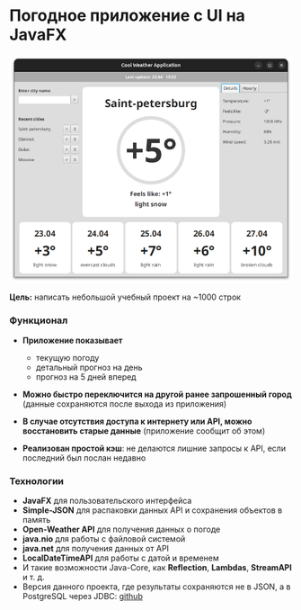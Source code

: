 # Погодное приложение c UI на JavaFX

![screenshot](img.png)

**Цель:** написать небольшой учебный проект на ~1000 строк

### Функционал
- **Приложение показывает**
  - текущую погоду
  - детальный прогноз на день
  - прогноз на 5 дней вперед


- **Можно быстро переключится на другой ранее запрошенный город** (данные сохраняются после выхода из приложения)


- **В случае отсутствия доступа к интернету или API, можно восстановить старые данные** (приложение сообщит об этом)


- **Реализован простой кэш**: не делаются лишние запросы к API, если последний был послан недавно

### Технологии
- **JavaFX** для пользовательского интерфейса
- **Simple-JSON** для распаковки данных API и сохранения объектов в память
- **Open-Weather API** для получения данных о погоде
- **java.nio** для работы с файловой системой
- **java.net** для получения данных от API
- **LocalDateTimeAPI** для работы с датой и временем
- И такие возможности Java-Core, как **Reflection**, **Lambdas**, **StreamAPI** и т. д.
- Версия данного проекта, где результаты сохраняются не в JSON, а в PostgreSQL через JDBC: [github](https://github.com/dmitriy10291029/JavaFX-Weather-JDBC) 